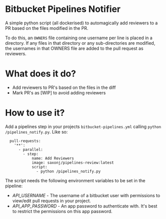 # Bitbucket Pipelines Notifier
A simple python script (all dockerised) to automagically add reviewers to a PR
based on the files modified in the PR.

To do this, an `OWNERS` file containing one username per line is placed in a directory.
If any files in that directory or any sub-directories are modified, the usernames in that 
OWNERS file are added to the pull request as reviewers.

# What does it do?
* Add reviewers to PR's based on the files in the diff
* Mark PR's as [WIP] to avoid adding reviewers

# How to use it?
Add a pipelines step in your projects `bitbucket-pipelines.yml` calling
`python /pipelines_notify.py`. Like so:

```
  pull-requests:
    '**':
      - parallel:
        - step:
            name: Add Reviewers
            image: saxonj/pipelines-review:latest
            script:
              - python /pipelines_notify.py
```

The script needs the following environment variables to be set in the pipeline:
* *API_USERNAME* - The username of a bitbucket user with permissions to view/edit
  pull requests in your project.
* *API_APP_PASSWORD* - An app password to authenticate with. It's best to
  restrict the permissions on this app password.
